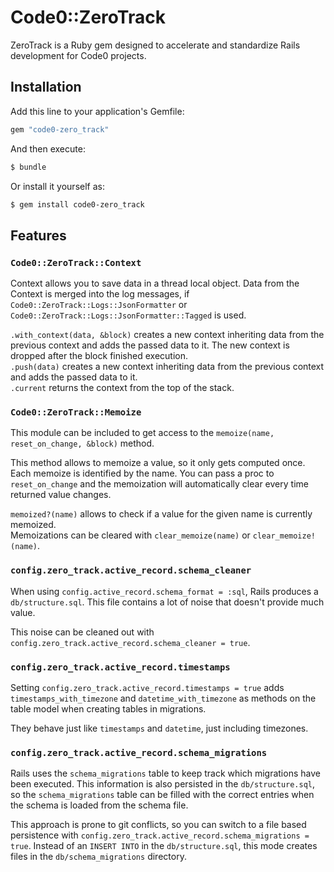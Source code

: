 # Code0::ZeroTrack

ZeroTrack is a Ruby gem designed to accelerate and standardize Rails development for Code0 projects.

## Installation
Add this line to your application's Gemfile:

```ruby
gem "code0-zero_track"
```

And then execute:
```bash
$ bundle
```

Or install it yourself as:
```bash
$ gem install code0-zero_track
```

## Features

### `Code0::ZeroTrack::Context`

Context allows you to save data in a thread local object. Data from the Context is merged into the
log messages, if `Code0::ZeroTrack::Logs::JsonFormatter` or `Code0::ZeroTrack::Logs::JsonFormatter::Tagged`
is used.

`.with_context(data, &block)` creates a new context inheriting data from the previous context and adds the
passed data to it. The new context is dropped after the block finished execution. \
`.push(data)` creates a new context inheriting data from the previous context and adds the passed data to it. \
`.current` returns the context from the top of the stack.

### `Code0::ZeroTrack::Memoize`

This module can be included to get access to the `memoize(name, reset_on_change, &block)` method.

This method allows to memoize a value, so it only gets computed once.
Each memoize is identified by the name. You can pass a proc to `reset_on_change` and the memoization
will automatically clear every time returned value changes.

`memoized?(name)` allows to check if a value for the given name is currently memoized. \
Memoizations can be cleared with `clear_memoize(name)` or `clear_memoize!(name)`.

### `config.zero_track.active_record.schema_cleaner`

When using `config.active_record.schema_format = :sql`, Rails produces a `db/structure.sql`.
This file contains a lot of noise that doesn't provide much value.

This noise can be cleaned out with `config.zero_track.active_record.schema_cleaner = true`.

### `config.zero_track.active_record.timestamps`

Setting `config.zero_track.active_record.timestamps = true` adds `timestamps_with_timezone`
and `datetime_with_timezone` as methods on the table model when creating tables in migrations.

They behave just like `timestamps` and `datetime`, just including timezones.

### `config.zero_track.active_record.schema_migrations`

Rails uses the `schema_migrations` table to keep track which migrations have been executed.
This information is also persisted in the `db/structure.sql`, so the `schema_migrations` table
can be filled with the correct entries when the schema is loaded from the schema file.

This approach is prone to git conflicts, so you can switch to a file based persistence
with `config.zero_track.active_record.schema_migrations = true`. Instead of an `INSERT INTO` in
the `db/structure.sql`, this mode creates files in the `db/schema_migrations` directory.